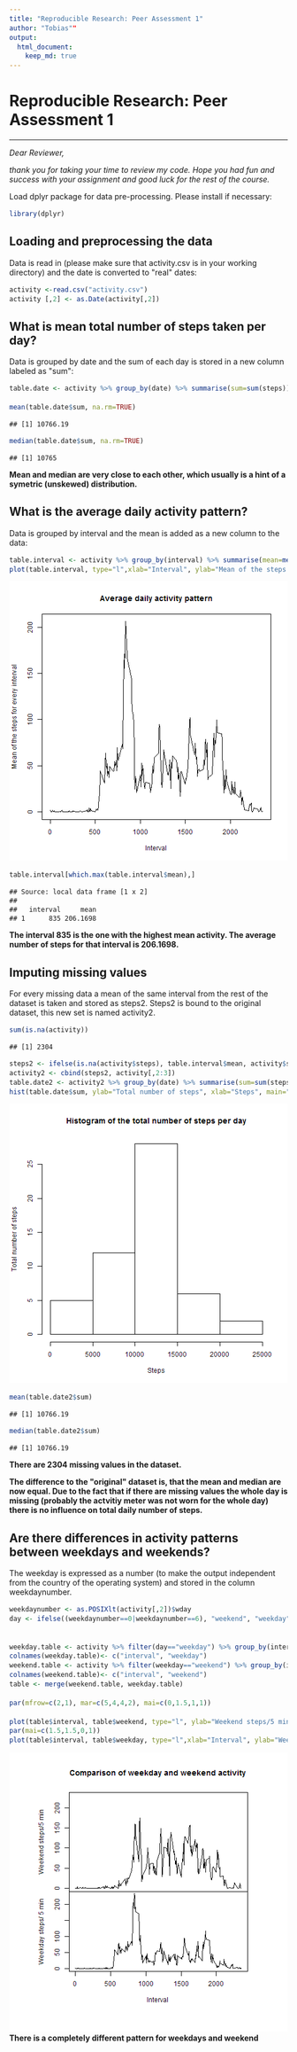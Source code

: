 ```yaml
---
title: "Reproducible Research: Peer Assessment 1"
author: "Tobias""
output: 
  html_document:
    keep_md: true
---
```

# Reproducible Research: Peer Assessment 1

---
*Dear Reviewer,*

*thank you for taking your time to review my code. Hope you had fun and success with your assignment and good luck for the rest of the course.*


Load dplyr package for data pre-processing. Please install if necessary:

```r
library(dplyr)
```

## Loading and preprocessing the data
Data is read in (please make sure that activity.csv is in your working directory) and the date is converted to "real" dates:

```r
activity <-read.csv("activity.csv")
activity [,2] <- as.Date(activity[,2])
```


## What is mean total number of steps taken per day?
Data is grouped by date and the sum of each day is stored in a new column labeled as "sum": 

```r
table.date <- activity %>% group_by(date) %>% summarise(sum=sum(steps)) 

mean(table.date$sum, na.rm=TRUE)
```

```
## [1] 10766.19
```

```r
median(table.date$sum, na.rm=TRUE)
```

```
## [1] 10765
```
**Mean and median are very close to each other, which usually is a hint of a symetric (unskewed) distribution.**


## What is the average daily activity pattern?
Data is grouped by interval and the mean is added as a new column to the data:

```r
table.interval <- activity %>% group_by(interval) %>% summarise(mean=mean(steps, na.rm=TRUE))
plot(table.interval, type="l",xlab="Interval", ylab="Mean of the steps for every interval", main="Average daily activity pattern")
```

![plot of chunk unnamed-chunk-4](figure/unnamed-chunk-4-1.png) 

```r
table.interval[which.max(table.interval$mean),]
```

```
## Source: local data frame [1 x 2]
## 
##   interval     mean
## 1      835 206.1698
```
**The interval 835 is the one with the highest mean activity. The average number of steps for that interval is 206.1698.**

## Imputing missing values
For every missing data a mean of the same interval from the rest of the dataset is taken and stored as steps2. Steps2 is bound to the original dataset, this new set is named activity2. 

```r
sum(is.na(activity))
```

```
## [1] 2304
```

```r
steps2 <- ifelse(is.na(activity$steps), table.interval$mean, activity$steps)
activity2 <- cbind(steps2, activity[,2:3])
table.date2 <- activity2 %>% group_by(date) %>% summarise(sum=sum(steps2)) 
hist(table.date$sum, ylab="Total number of steps", xlab="Steps", main="Histogram of the total number of steps per day")
```

![plot of chunk unnamed-chunk-5](figure/unnamed-chunk-5-1.png) 

```r
mean(table.date2$sum)
```

```
## [1] 10766.19
```

```r
median(table.date2$sum)
```

```
## [1] 10766.19
```
**There are 2304 missing values in the dataset.**

**The difference to the "original" dataset is, that the mean and median are now equal. Due to the fact that if there are missing values the whole day is missing (probably the actvitiy meter was not worn for the whole day) there is no influence on total daily number of steps.**

## Are there differences in activity patterns between weekdays and weekends?
The weekday is expressed as a number (to make the output independent from the country of the operating system) and stored in the column weekdaynumber. 

```r
weekdaynumber <- as.POSIXlt(activity[,2])$wday
day <- ifelse((weekdaynumber==0|weekdaynumber==6), "weekend", "weekday")

      
weekday.table <- activity %>% filter(day=="weekday") %>% group_by(interval) %>% summarise(mean=mean(steps, na.rm=TRUE))
colnames(weekday.table)<- c("interval", "weekday")
weekend.table <- activity %>% filter(weekday=="weekend") %>% group_by(interval) %>% summarise(mean=mean(steps, na.rm=TRUE))
colnames(weekend.table)<- c("interval", "weekend")
table <- merge(weekend.table, weekday.table)

par(mfrow=c(2,1), mar=c(5,4,4,2), mai=c(0,1.5,1,1))

plot(table$interval, table$weekend, type="l", ylab="Weekend steps/5 min", ylim=c(0,230), xaxt='n', main="Comparison of weekday and weekend activity")
par(mai=c(1.5,1.5,0,1))
plot(table$interval, table$weekday, type="l",xlab="Interval", ylab="Weekday steps/ 5 min", ylim=c(0,230))
```

![plot of chunk unnamed-chunk-6](figure/unnamed-chunk-6-1.png) 
**There is a completely different pattern for weekdays and weekend**
